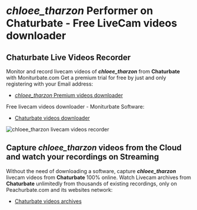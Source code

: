 # _chloee_tharzon_ Performer on Chaturbate - Free LiveCam videos downloader

## Chaturbate Live Videos Recorder

Monitor and record livecam videos of **_chloee_tharzon_** from **Chaturbate** with Moniturbate.com
Get a premium trial for free by just and only registering with your Email address:
* [_chloee_tharzon_ Premium videos downloader](https://moniturbate.com/request-demo-licence-key.html)

Free livecam videos downloader - Moniturbate Software:
* [Chaturbate videos downloader](https://moniturbate.com/moniturbate-download-software.html)

![_chloee_tharzon_ livecam videos recorder](https://peachurnet.com/templates/moniturbate-software.png)


## Capture _chloee_tharzon_ videos from the Cloud and watch your recordings on Streaming

Without the need of downloading a software, capture **_chloee_tharzon_** livecam videos from **Chaturbate** 100% online.
Watch Livecam archives from **Chaturbate** unlimitedly from thousands of existing recordings, only on Peachurbate.com and its websites network:
* [Chaturbate videos archives](https://peachurnet.com/)